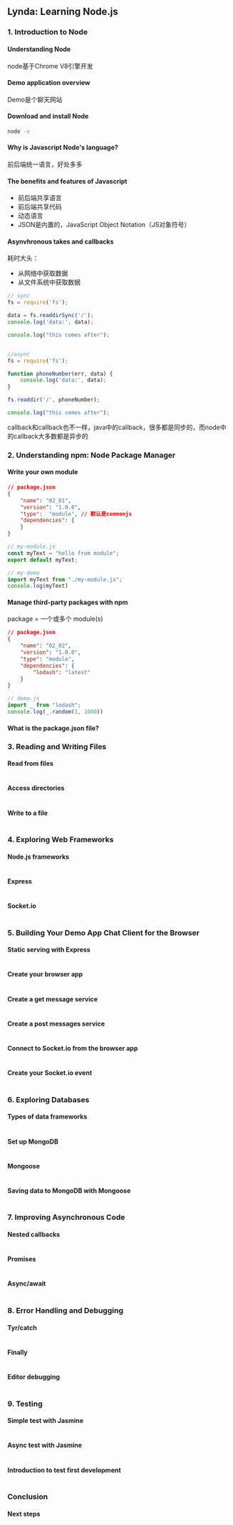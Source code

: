 
## Lynda: Learning Node.js

### 1. Introduction to Node

#### Understanding Node

node基于Chrome V8引擎开发


#### Demo application overview

Demo是个聊天网站


#### Download and install Node

```bash
node -v
```


#### Why is Javascript Node's language?

前后端统一语言，好处多多


#### The benefits and features of Javascript

- 前后端共享语言
- 前后端共享代码
- 动态语言
- JSON是内置的，JavaScript Object Notation（JS对象符号）


#### Asynvhronous takes and callbacks

耗时大头：

- 从网络中获取数据
- 从文件系统中获取数据

```javascript
// sync
fs = require('fs');

data = fs.readdirSync('/');
console.log('data:', data);

console.log("this comes after");


//async
fs = require('fs');

function phoneNumber(err, data) {
    console.log('data:', data);
}

fs.readdir('/', phoneNumber);

console.log("this comes after");
```

callback和callback也不一样，java中的callback，很多都是同步的，而node中的callback大多数都是异步的


### 2. Understanding npm: Node Package Manager

#### Write your own module

```json
// package.json
{
    "name": "02_01",
    "version": "1.0.0",
    "type":  "module", // 默认是commonjs
    "dependencies": {
    }
}
```

```javascript
// my-module.js
const myText = "hello from module";
export default myText;

// my-demo
import myText from "./my-module.js";
console.log(myText)
```


#### Manage third-party packages with npm

package = 一个或多个 module(s)

```json
// package.json
{
    "name": "02_02",
    "version": "1.0.0",
    "type": "module",
    "dependencies": {
        "lodash": "latest"
    }
}
```

```javascript
// demo.js
import _ from "lodash";
console.log(_.random(1, 1000))
```


#### What is the package.json file?

### 3. Reading and Writing Files

#### Read from files

```javascript

```


#### Access directories

```javascript

```


#### Write to a file

```javascript

```


### 4. Exploring Web Frameworks

#### Node.js frameworks

```javascript

```


#### Express

```javascript

```


#### Socket.io

```javascript

```


### 5. Building Your Demo App Chat Client for the Browser

#### Static serving with Express

```javascript

```


#### Create your browser app

```javascript

```


#### Create a get message service

```javascript

```


#### Create a post messages service

```javascript

```


#### Connect to Socket.io from the browser app

```javascript

```


#### Create your Socket.io event

```javascript

```


### 6. Exploring Databases

#### Types of data frameworks

```javascript

```


#### Set up MongoDB

```javascript

```


#### Mongoose

```javascript

```


#### Saving data to MongoDB with Mongoose

```javascript

```


### 7. Improving Asynchronous Code

#### Nested callbacks

```javascript

```


#### Promises

```javascript

```


#### Async/await

```javascript

```


### 8. Error Handling and Debugging

#### Tyr/catch

```javascript

```


#### Finally

```javascript

```


#### Editor debugging

```javascript

```


### 9. Testing

#### Simple test with Jasmine

```javascript

```


#### Async test with Jasmine

```javascript

```


#### Introduction to test first development

```javascript

```


### Conclusion

#### Next steps
